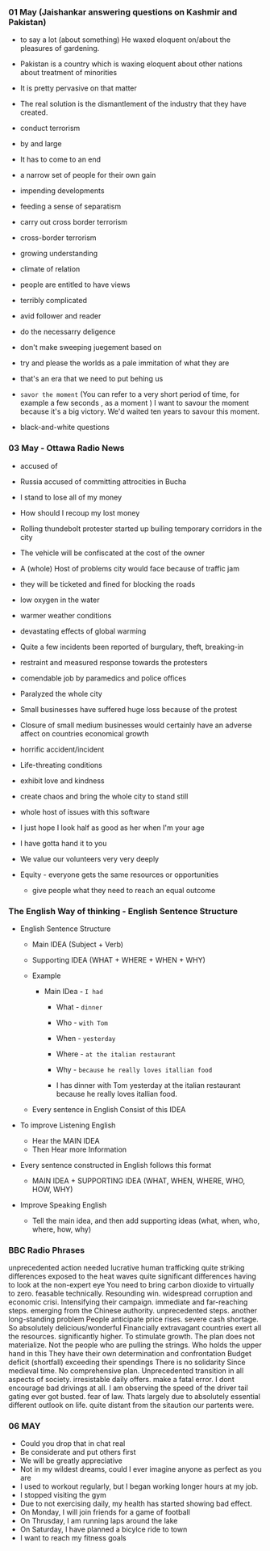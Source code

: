 ### 01 May (Jaishankar answering questions on Kashmir and Pakistan)

- to say a lot (about something) He waxed eloquent on/about the pleasures of gardening.
- Pakistan is a country which is waxing eloquent about other nations about treatment of minorities
- It is pretty pervasive on that matter
- The real solution is the dismantlement of the industry that they have created.
- conduct terrorism
- by and large
- It has to come to an end
- a narrow set of people for their own gain
- impending developments
- feeding a sense of separatism
- carry out cross border terrorism
- cross-border terrorism
- growing understanding
- climate of relation
- people are entitled to have views
- terribly complicated
- avid follower and reader
- do the necessarry deligence
- don't make sweeping juegement based on
- try and please the worlds as a pale immitation of what they are
- that's an era that we need to put behing us
- `savor the moment` (You can refer to a very short period of time, for example a few seconds , as a moment )
  I want to savour the moment because it's a big victory.
  We'd waited ten years to savour this moment.

- black-and-white questions

### 03 May - Ottawa Radio News

- accused of <doing> <something>
- Russia accused of committing attrocities in Bucha
- I stand to lose all of my money
- How should I recoup my lost money
- Rolling thundebolt protester started up builing temporary corridors in the city
- The vehicle will be confiscated at the cost of the owner
- A (whole) Host of problems city would face because of traffic jam
- they will be ticketed and fined for blocking the roads
- low oxygen in the water
- warmer weather conditions
- devastating effects of global warming
- Quite a few incidents been reported of burgulary, theft, breaking-in
- restraint and measured response towards the protesters
- comendable job by paramedics and police offices
- Paralyzed the whole city
- Small businesses have suffered huge loss because of the protest
- Closure of small medium businesses would certainly have an adverse affect on countries economical growth
- horrific accident/incident
- Life-threating conditions
- exhibit love and kindness
- create chaos and bring the whole city to stand still
- whole host of issues with this software

- I just hope I look half as good as her when I'm your age
- I have gotta hand it to you
- We value our volunteers very very deeply
- Equity - everyone gets the same resources or opportunities
  - give people what they need to reach an equal outcome

### The English Way of thinking - English Sentence Structure

- English Sentence Structure

  - Main IDEA (Subject + Verb)
  - Supporting IDEA (WHAT + WHERE + WHEN + WHY)
  - Example

    - Main IDea - `I had`

      - What - `dinner`
      - Who - `with Tom`
      - When - `yesterday`
      - Where - `at the italian restaurant`
      - Why - `because he really loves itallian food`

      - I has dinner with Tom yesterday at the italian restaurant because he really loves itallian food.

  - Every sentence in English Consist of this IDEA

- To improve Listening English

  - Hear the MAIN IDEA
  - Then Hear more Information

- Every sentence constructed in English follows this format

  - MAIN IDEA + SUPPORTING IDEA (WHAT, WHEN, WHERE, WHO, HOW, WHY)

- Improve Speaking English
  - Tell the main idea, and then add supporting ideas (what, when, who, where, how, why)

### BBC Radio Phrases

unprecedented action needed
lucrative human trafficking
quite striking differences
exposed to the heat waves
quite significant differences
having to look at the non-expert eye
You need to bring carbon dioxide to virtually to zero.
feasable technically.
Resounding win.
widespread corruption and economic crisi.
Intensifying their campaign.
immediate and far-reaching steps.
emerging from the Chinese authority.
unprecedented steps.
another long-standing problem
People anticipate price rises.
severe cash shortage.
So absolutely delicious/wonderful
Financially extravagant countries
exert all the resources.
significantly higher.
To stimulate growth.
The plan does not materialize.
Not the people who are pulling the strings.
Who holds the upper hand in this
They have their own determination and confrontation
Budget deficit (shortfall)
exceeding their spendings
There is no solidarity
Since medieval time.
No comprehensive plan.
Unprecedented transition in all aspects of society.
irresistable daily offers.
make a fatal error.
I dont encourage bad drivings at all.
I am observing the speed of the driver
tail gating
ever got busted.
fear of law.
Thats largely due to
absolutely essential
different outlook on life.
quite distant from the sitaution our partents were.

### 06 MAY

- Could you drop that in chat real
- Be considerate and put others first
- We will be greatly appreciative
- Not in my wildest dreams, could I ever imagine anyone as perfect as you are
- I used to workout regularly, but I began working longer hours at my job.
- I stopped visiting the gym
- Due to not exercising daily, my health has started showing bad effect.
- On Monday, I will join friends for a game of football
- On Thrusday, I am running laps around the lake
- On Saturday, I have planned a bicylce ride to town
- I want to reach my fitness goals

